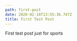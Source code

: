 ```yaml
---
path: first-post
date: 2020-02-16T13:55:36.747Z
title: First Test Post
---
```

First test post just for sports
